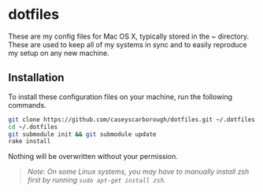 
# dotfiles

These are my config files for Mac OS X, typically stored in the ~ directory. These are used to keep all of my systems in sync and to easily reproduce my setup on any new machine.

## Installation

To install these configuration files on your machine, run the following commands.

```bash
git clone https://github.com/caseyscarborough/dotfiles.git ~/.dotfiles
cd ~/.dotfiles
git submodule init && git submodule update
rake install
```

Nothing will be overwritten without your permission.

> _Note: On some Linux systems, you may have to manually install zsh first by running `sudo apt-get install zsh`._
